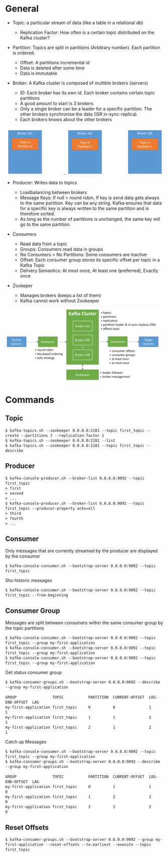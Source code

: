 # General

* Topic: a particular stream of data (like a table in a relational db)
  * Replication Factor: How often is a certain topic distributed on the Kafka cluster?
  
* Partition: Topics are split in partitions (Arbitrary number). Each partition is ordered.
  * Offset: A partitions incremental id
  * Data is deleted after some time
  * Data is immutable

* Broker: A Kafka cluster is composed of multible brokers (servers)
  * ID: Each broker has its own id. Each broker contains certain topic partitions
  * A good amount to start is 3 brokers
  * Only a single broker can be a leader for a specific partition. The other brokers synchronise the data (ISR in-sync-replica).
  * Each brokers knows about the other brokers

![Kafka Brokers](../img/kafka_brokers.jpg)

* Producer: Writes data to topics
  * Loadbalancing between brokers
  * Message Keys: If null > round robin, If key is send data gets always to the same partition. Key can be any string. Kafka ensures that data for a specific key is always written to the same partition and is therefore sorted.
  * As long as the number of partitions is unchanged, the same key will go to the same partition.
    
* Consumers
  * Read data from a topic
  * Groups: Consumers read data in groups
  * No Consumers > No Partitions: Some consumers are inactive
  * Offset: Each consumer group stores its specific offset per topic in a Kafka Topic
  * Delivery Semantics: At most once, At least one (preferred), Exactly once

* Zookeper
  * Manages brokers (keeps a list of them)
  * Kafka cannot work without Zookeeper
  
![Kafka Concepts](../img/kafka_concepts.jpg)

# Commands

## Topic

    $ kafka-topics.sh --zookeeper 0.0.0.0:2181 --topic first_topic --create --partitions 3 --replication-factor 1
    $ kafka-topics.sh --zookeeper 0.0.0.0:2181 --list
    $ kafka-topics.sh --zookeeper 0.0.0.0:2181 --topic first_topic --describe
    
## Producer

    $ kafka-console-producer.sh --broker-list 0.0.0.0:9092 --topic first_topic
    > first
    > second
    > ...
    $ kafka-console-producer.sh --broker-list 0.0.0.0:9092 --topic first_topic --producer-property acks=all
    > third
    > fourth
    > ...
    
## Consumer

Only messages that are currently streamed by the producer are displayed by the consumer

    $ kafka-console-consumer.sh --bootstrap-server 0.0.0.0:9092 --topic first_topic
    
Sho historic messages

    $ kafka-console-consumer.sh --bootstrap-server 0.0.0.0:9092 --topic first_topic --from-beginning
    
## Consumer Group

Messages are split between consumers within the same consumer group by the topic partitions

    $ kafka-console-consumer.sh --bootstrap-server 0.0.0.0:9092 --topic first_topic --group my-first-application
    $ kafka-console-consumer.sh --bootstrap-server 0.0.0.0:9092 --topic first_topic --group my-first-application
    $ kafka-console-consumer.sh --bootstrap-server 0.0.0.0:9092 --topic first_topic --group my-first-application
    
Get status consumer group

    $ kafka-consumer-groups.sh --bootstrap-server 0.0.0.0:9092 --describe --group my-first-application
    
    GROUP                TOPIC           PARTITION  CURRENT-OFFSET  LOG-END-OFFSET  LAG
    my-first-application first_topic     0          0               1               1
    my-first-application first_topic     1          1               2               1
    my-first-application first_topic     2          1               2               1

Catch up Messages

    $ kafka-console-consumer.sh --bootstrap-server 0.0.0.0:9092 --topic first_topic --group my-first-application
    $ kafka-consumer-groups.sh --bootstrap-server 0.0.0.0:9092 --describe --group my-first-application

    GROUP                TOPIC           PARTITION  CURRENT-OFFSET  LOG-END-OFFSET  LAG
    my-first-application first_topic     0          1               1               0
    my-first-application first_topic     1          2               2               0
    my-first-application first_topic     2          2               2               0

## Reset Offsets

    $ kafka-consumer-groups.sh --bootstrap-server 0.0.0.0:9092 --group my-first-application --reset-offsets --to-earliest --execute --topic first_topic
